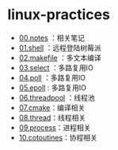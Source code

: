 # linux-practices

- [00.notes](./00.notes/) ：相关笔记
- [01.shell](./01.shell/) ：远程登陆树莓派
- [02.makefile](./02.makefile/) ：多文本编译
- [03.select](./03.select/) ：多路复用IO
- [04.poll](./04.poll/) ：多路复用IO
- [05.epoll](./05.epoll/) : 多路复用IO
- [06.threadpool](./06.threadpool/) ：线程池
- [07.cmake](./07.cmake/)：编译相关
- [08.thread](./08.thread/)：线程相关
- [09.process](./09.process/)：进程相关
- [10.cotoutines](./10.cotoutines/)：协程相关
